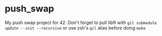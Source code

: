 # push_swap
My push swap project for 42.
Don't forget to pull libft with `git submodule update --init --recursive` or use zsh's `gcl` alias before doing `make`
